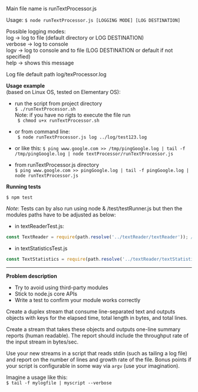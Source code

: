 Main file name is runTextProcessor.js

Usage:
```$ node runTextProcessor.js [LOGGING MODE] [LOG DESTINATION]```

Possible logging modes:  
log -> log to file (default directory or LOG DESTINATION)  
verbose -> log to console  
logv -> log to console and to file (LOG DESTINATION or default if not specified)  
help -> shows this message  

Log file default path log/texProcessor.log


**Usage example**  
(based on Linux OS, tested on Elementary OS): 

- run the script from project directory    
``` $ ./runTextProcessor.sh ```   
Note: if you have no rigts to execute the file run   
``` $ chmod u+x runTextProcessor.sh``` 

- or from command line:  
``` $ node runTextProcessor.js log ../log/test123.log```
- or like this:
``` $ ping www.google.com >> /tmp/pingGoogle.log | tail -f /tmp/pingGoogle.log | node textProcessor/runTextProcessor.js ```

- from runTextProcessor.js directory  
``` $ ping www.google.com >> pingGoogle.log | tail -f pingGoogle.log | node runTextProcessor.js ```

**Running tests**

``` $ npm test ```

*Note*:
Tests can by also run using node & /test/testRunner.js but then the modules paths have to be adjusted as below:

- in textReaderTest.js:   
```javascript
const TextReader = require(path.resolve('../textReader/textReader')); //to run from test directory using <<node testRunner.js>> path has to be changed  
```
- in textStatisticsTest.js
```javascript
const TextStatistics = require(path.resolve('../textReader/textStatistics')); //to run from test directory using <<node testRunner.js>> path has to be changed
```

---
**Problem description**

- Try to avoid using third-party modules
- Stick to node.js core APIs
- Write a test to confirm your module works correctly

Create a duplex stream that consume line-separated text and
outputs objects with keys for the elapsed time, total length
in bytes, and total lines.

Create a stream that takes these objects and outputs
one-line summary reports (human readable). The report should
include the throughput rate of the input stream in bytes/sec.

Use your new streams in a script that reads stdin (such as tailing
a log file) and report on the number of lines and growth rate of
the file. Bonus points if your script is configurable in some way
via `argv` (use your imagination).

Imagine a usage like this:  
``` $ tail -f mylogfile | myscript --verbose ```